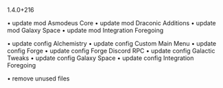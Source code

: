 1.4.0+216

• update mod Asmodeus Core
• update mod Draconic Additions
• update mod Galaxy Space
• update mod Integration Foregoing

• update config Alchemistry
• update config Custom Main Menu
• update config Forge
• update config Forge Discord RPC
• update config Galactic Tweaks
• update config Galaxy Space
• update config Integration Foregoing

• remove unused files
